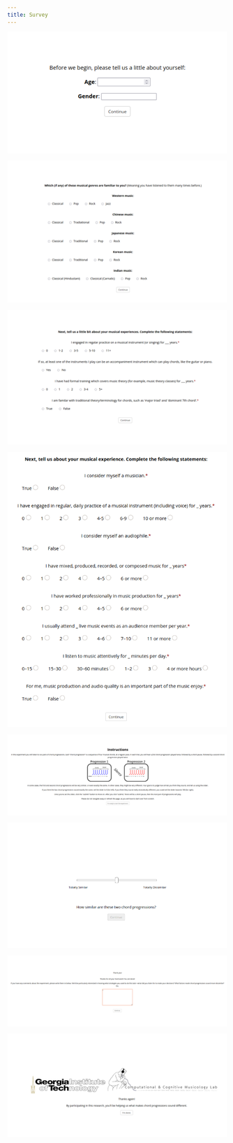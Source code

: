 ```yaml
---
title: Survey
---
```


![](Demographics.png)

![](Genres.png)

![](Musicianship.png)

![](MusicalExperience.png)

![](Instructions.png)

![](Trial.png)

![](Debrief.png)

![](Thanks.png)
